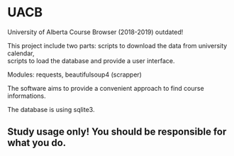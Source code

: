 # UACB
University of Alberta Course Browser (2018-2019) outdated!

This project include two parts: scripts to download the data from university calendar,  
                                scripts to load the database and provide a user interface.

Modules: requests, beautifulsoup4 (scrapper)

The software aims to provide a convenient approach to find course informations.

The database is using sqlite3. 

## Study usage only! You should be responsible for what you do.
